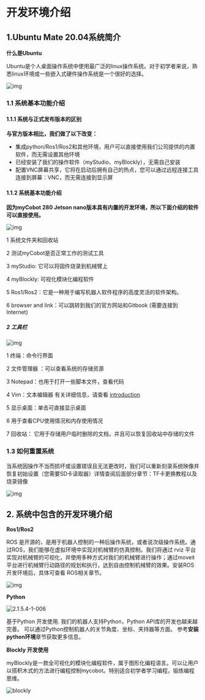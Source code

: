 # 开发环境介绍

## 1.Ubuntu Mate 20.04系统简介

**什么是Ubuntu**

Ubuntu是个人桌面操作系统中使用最广泛的linux操作系统。对于初学者来说，熟悉linux环境或一些嵌入式硬件操作系统是一个很好的选择。

![img](../../../resource\3-FunctionsAndApplications\5.BasicFunction\5.1-Functionlnstruction/system.png)

### 1.1 系统基本功能介绍

#### 1.1.1 系统与正式发布版本的区别

**与官方版本相比，我们做了以下改变：**

- 集成python/Ros1/Ros2和其他环境，用户可以直接使用我们公司提供的内置软件，而无需设置其他环境
- 已经安装了我们的操作软件（myStudio、myBlockly），无需自己安装
- 配置VNC屏幕共享，它将在启动后拥有自己的热点，您可以通过远程连接工具连接到屏幕：VNC，而无需连接到显示屏

#### 1.1.2 系统基本功能介绍

**因为myCobot 280 Jetson nano版本具有内置的开发环境，所以下面介绍的软件可以直接使用。**

![img](../../../resource\3-FunctionsAndApplications\5.BasicFunction\5.1-Functionlnstruction/2.1.5.4-1-002.png)

1 系统文件夹和回收站

2 测试myCobot是否正常工作的测试工具

3 myStudio: 它可以将固件烧录到机械臂上

4 myBlockly: 可视化模块化编程软件

5 Ros1/Ros2：它是一种用于编写机器人软件程序的高度灵活的软件架构。

6 browser and link：可以跳转到我们的官方网站和Gitbook (需要连接到Internet)

##### 2 工具栏

![img](../../../resource\3-FunctionsAndApplications\5.BasicFunction\5.1-Functionlnstruction/2.1.5.4-1-003.png)

1 终端：命令行界面

2 文件管理器 ：可以查看系统的存储资源

3 Notepad：也用于打开一些脚本文件，查看代码

4 Vim：文本编辑器 有关详细信息，请查看 [introduction](https://zh.wikipedia.org/zh-hans/Vim)

5 显示桌面：单击可直接显示桌面

6 用于查看CPU使用情况和内存使用情况

7 回收站： 它用于存储用户临时删除的文档，并且可以恢复回收站中存储的文件



### 1.3 如何重置系统

当系统因操作不当而损坏或设置错误且无法更改时，我们可以重新刻录系统映像并恢复初始设置（您需要SD卡读取器）详情查阅后面部分章节：TF卡更换教程以及烧录镜像

![img](../../../resource\3-FunctionsAndApplications\5.BasicFunction\5.1-Functionlnstruction/systemup3.png)



## 2. 系统中包含的开发环境介绍

**Ros1/Ros2**

ROS 是开源的，是用于机器人控制的一种后操作系统，或者说次级操作系统。通过ROS，我们能够在虚拟环境中实现对机械臂的仿真控制。我们将通过 rviz 平台实现对机械臂的可视化，并使用多种方式对我们的机械臂进行操作；通过moveit 平台进行机械臂行动路径的规划和执行，达到自由控制机械臂的效果。安装ROS开发环境后，具体可查看 ROS相关章节。

![img](../../../resource\3-FunctionsAndApplications\5.BasicFunction\5.1-Functionlnstruction//open-2.png)



**Python**

![2.1.5.4-1-006](../../../resource\3-FunctionsAndApplications\5.BasicFunction\5.1-Functionlnstruction/2.4.png)

基于Python 开发使用. 我们的机器人支持Python，Python API库的开发也越来越完善。 可以通过Python控制机器人的关节角度、坐标、夹持器等方面。 参考**安装python环境**章节获取更多信息。



**Blockly 开发使用**

myBlockly是一款全可视化的模块化编程软件，属于图形化编程语言。可以让用户以搭积木式的方法进行编程控制mycobot。特别适合初学者学习编程，锻炼编程思维。

![blockly](../../../resource\3-FunctionsAndApplications\5.BasicFunction\5.1-Functionlnstruction/2.7-1.png)

